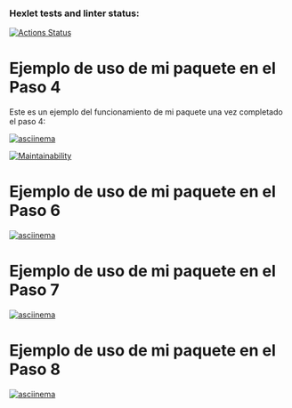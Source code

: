 ### Hexlet tests and linter status:
[![Actions Status](https://github.com/Jonathan7796/fullstack-javascript-project-103/actions/workflows/hexlet-check.yml/badge.svg)](https://github.com/Jonathan7796/fullstack-javascript-project-103/actions)

# Ejemplo de uso de mi paquete en el Paso 4

Este es un ejemplo del funcionamiento de mi paquete una vez completado el paso 4:

[![asciinema](https://asciinema.org/a/4OniYor1B9f7DvkKADkC1NR2J.svg)](https://asciinema.org/a/4OniYor1B9f7DvkKADkC1NR2J)

[![Maintainability](https://qlty.sh/badges/24cc7cb2-3723-448b-bf18-9a43cf42d70a/maintainability.svg)](https://qlty.sh/gh/Jonathan7796/projects/fullstack-javascript-project-103)
# Ejemplo de uso de mi paquete en el Paso 6
[![asciinema](https://asciinema.org/a/TVdeFYudCdj3kcG8LNtVzvXIp.svg)](https://asciinema.org/a/TVdeFYudCdj3kcG8LNtVzvXIp)
# Ejemplo de uso de mi paquete en el Paso 7
[![asciinema](https://asciinema.org/a/LYFt4PotrVuKxCdt4jSZqhAIr.svg)](https://asciinema.org/a/LYFt4PotrVuKxCdt4jSZqhAIr)
# Ejemplo de uso de mi paquete en el Paso 8
[![asciinema](https://asciinema.org/a/1jUn8oqpeB9NXaBK5GJEM6JUT.svg)](https://asciinema.org/a/1jUn8oqpeB9NXaBK5GJEM6JUT)
